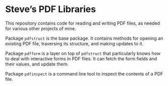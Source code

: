 # Steve’s PDF Libraries

This repository contains code for reading and writing PDF files, as needed for
various other projects of mine.

Package `pdfstruct` is the base package.  It contains methods for opening an
existing PDF file, traversing its structure, and making updates to it.

Package `pdfform` is a layer on top of `pdfstruct` that particularly knows how
to deal with interactive forms in PDF files.  It can fetch the form fields and
their values, and update them.

Package `pdfinspect` is a command line tool to inspect the contents of a PDF
file.
